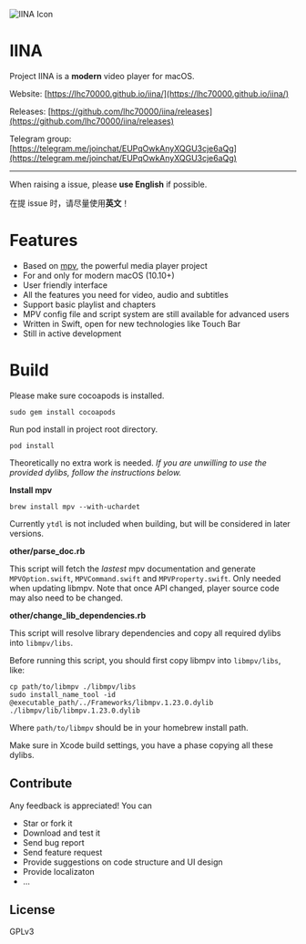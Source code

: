 ![IINA Icon](https://github.com/lhc70000/iina/raw/master/iina/Assets.xcassets/AppIcon.appiconset/256-1.png)

# IINA

Project IINA is a **modern** video player for macOS.

Website: [https://lhc70000.github.io/iina/](https://lhc70000.github.io/iina/)

Releases: [https://github.com/lhc70000/iina/releases](https://github.com/lhc70000/iina/releases)

Telegram group: 
[https://telegram.me/joinchat/EUPqOwkAnyXQGU3cje6aQg](https://telegram.me/joinchat/EUPqOwkAnyXQGU3cje6aQg)

---

When raising a issue, please **use English** if possible.

在提 issue 时，请尽量使用**英文**！

# Features

- Based on [mpv](https://github.com/mpv-player/mpv), the powerful media player project
- For and only for modern macOS (10.10+)
- User friendly interface
- All the features you need for video, audio and subtitles
- Support basic playlist and chapters
- MPV config file and script system are still available for advanced users
- Written in Swift, open for new technologies like Touch Bar
- Still in active development

# Build

Please make sure cocoapods is installed.

```
sudo gem install cocoapods
```

Run pod install in project root directory.

```
pod install
```

Theoretically no extra work is needed. _If you are unwilling to use the provided dylibs, follow the instructions below._

**Install mpv**

```
brew install mpv --with-uchardet
```
Currently `ytdl` is not included when building, but will be considered in later versions.

**other/parse_doc.rb**

This script will fetch the *lastest* mpv documentation and generate `MPVOption.swift`, `MPVCommand.swift` and `MPVProperty.swift`. Only needed when updating libmpv. Note that once API changed, player source code may also need to be changed.

**other/change_lib_dependencies.rb**

This script will resolve library dependencies and copy all required dylibs into `libmpv/libs`.

Before running this script, you should first copy libmpv into `libmpv/libs`, like:

```
cp path/to/libmpv ./libmpv/libs
sudo install_name_tool -id @executable_path/../Frameworks/libmpv.1.23.0.dylib ./libmpv/lib/libmpv.1.23.0.dylib
```

Where `path/to/libmpv` should be in your homebrew install path.

Make sure in Xcode build settings, you have a phase copying all these dylibs.

## Contribute

Any feedback is appreciated! You can

- Star or fork it
- Download and test it
- Send bug report
- Send feature request
- Provide suggestions on code structure and UI design
- Provide localizaton
- ...

## License

GPLv3

